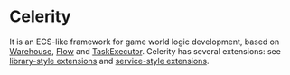 # Celerity

It is an ECS-like framework for game world logic development, based on
[Warehouse](../../../Service/Warehouse/README.md), [Flow](../Flow/README.md)
and [TaskExecutor](../../../Service/TaskExecutor/README.md).
Celerity has several extensions: see [library-style extensions](./Extension)
and [service-style extensions](../../../Service/Celerity/Extension).

